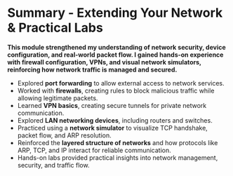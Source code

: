 # Summary - Extending Your Network & Practical Labs

**This module strengthened my understanding of network security, device configuration, and real-world packet flow. I gained hands-on experience with firewall configuration, VPNs, and visual network simulators, reinforcing how network traffic is managed and secured.**

- Explored **port forwarding** to allow external access to network services.  
- Worked with **firewalls**, creating rules to block malicious traffic while allowing legitimate packets.  
- Learned **VPN basics**, creating secure tunnels for private network communication.  
- Explored **LAN networking devices**, including routers and switches.  
- Practiced using a **network simulator** to visualize TCP handshake, packet flow, and ARP resolution.  
- Reinforced the **layered structure of networks** and how protocols like ARP, TCP, and IP interact for reliable communication.
- Hands-on labs provided practical insights into network management, security, and traffic flow.
